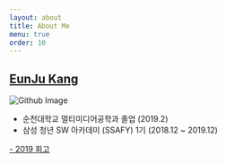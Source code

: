 ```yaml
---
layout: about
title: About Me
menu: true
order: 10
---
```


## [EunJu Kang](https://github.com/EunJu-Kang)
![Github Image](https://ghchart.rshah.org/EunJu-Kang)

- 순천대학교 멀티미디어공학과 졸업 (2019.2)
- 삼성 청년 SW 아카데미 (SSAFY) 1기 (2018.12 ~ 2019.12)

[- 2019 회고](./_posts/2020-01-12-2019회고.md)
